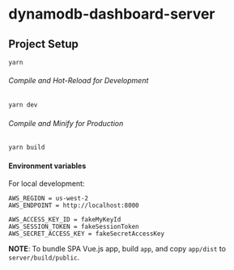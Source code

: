 # dynamodb-dashboard-server

## Project Setup

```sh
yarn
```

###### Compile and Hot-Reload for Development

```sh
yarn dev
```

###### Compile and Minify for Production

```sh
yarn build
```

#### Environment variables
For local development:
```shell
AWS_REGION = us-west-2
AWS_ENDPOINT = http://localhost:8000

AWS_ACCESS_KEY_ID = fakeMyKeyId
AWS_SESSION_TOKEN = fakeSessionToken
AWS_SECRET_ACCESS_KEY = fakeSecretAccessKey
```

**NOTE**: To bundle SPA Vue.js app, build `app`, and copy `app/dist` to `server/build/public`.
